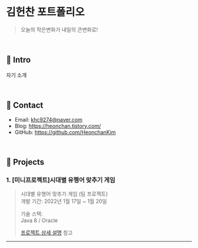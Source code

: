 # 김헌찬 포트폴리오
>오늘의 작은변화가 내일의 큰변화로! 

</br>

## :pushpin: Intro
자기 소개

</br>

## :pushpin: Contact
- Email: khc9274@naver.com
- Blog: https://heonchan.tistory.com/
- GitHub: https://github.com/HeonchanKim

</br>

## :pushpin: Projects
### 1. [미니프로젝트]시대별 유행어 맞추기 게임
>시대별 유행어 맞추기 게임 (팀 프로젝트)  
>개발 기간: 2022년 1월 17일 ~ 1월 20일
>  
>기술 스택:  
>Java 8 / Oracle
>  
>[프로젝트 상세 설명](https://github.com/HeonchanKim/smhrd_miniProject) 참고

---
